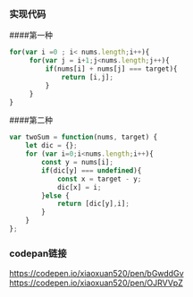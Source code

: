 ### 实现代码
####第一种  
```JavaScript
for(var i =0 ; i< nums.length;i++){
     for(var j = i+1;j<nums.length;j++){
         if(nums[i] + nums[j] === target){
             return [i,j];
         }
     }
}
```
####第二种
```JavaScript
var twoSum = function(nums, target) {
    let dic = {}; 
    for (var i=0;i<nums.length;i++){
        const y = nums[i];
        if(dic[y] === undefined){
            const x = target - y;
            dic[x] = i;
        }else {
            return [dic[y],i];
        }
    }
};
```
### codepan链接
https://codepen.io/xiaoxuan520/pen/bGwddGv
https://codepen.io/xiaoxuan520/pen/OJRVVpZ


